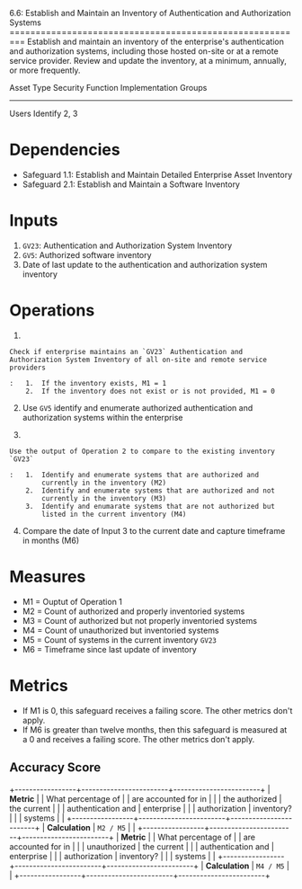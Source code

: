 6.6: Establish and Maintain an Inventory of Authentication and
Authorization Systems
========================================================= Establish and
maintain an inventory of the enterprise's authentication and
authorization systems, including those hosted on-site or at a remote
service provider. Review and update the inventory, at a minimum,
annually, or more frequently.

  Asset Type   Security Function   Implementation Groups
  ------------ ------------------- -----------------------
  Users        Identify            2, 3

# Dependencies

-   Safeguard 1.1: Establish and Maintain Detailed Enterprise Asset
    Inventory
-   Safeguard 2.1: Establish and Maintain a Software Inventory

# Inputs

1.  `GV23`: Authentication and Authorization System Inventory
2.  `GV5`: Authorized software inventory
3.  Date of last update to the authentication and authorization system
    inventory

# Operations

1.  

    Check if enterprise maintains an `GV23` Authentication and Authorization System Inventory of all on-site and remote service providers

    :   1.  If the inventory exists, M1 = 1
        2.  If the inventory does not exist or is not provided, M1 = 0

2.  Use `GV5` identify and enumerate authorized authentication and
    authorization systems within the enterprise

3.  

    Use the output of Operation 2 to compare to the existing inventory `GV23`

    :   1.  Identify and enumerate systems that are authorized and
            currently in the inventory (M2)
        2.  Identify and enumerate systems that are authorized and not
            currently in the inventory (M3)
        3.  Identify and enumarate systems that are not authorized but
            listed in the current inventory (M4)

4.  Compare the date of Input 3 to the current date and capture
    timeframe in months (M6)

# Measures

-   M1 = Ouptut of Operation 1
-   M2 = Count of authorized and properly inventoried systems
-   M3 = Count of authorized but not properly inventoried systems
-   M4 = Count of unauthorized but inventoried systems
-   M5 = Count of systems in the current inventory `GV23`
-   M6 = Timeframe since last update of inventory

# Metrics

-   If M1 is 0, this safeguard receives a failing score. The other
    metrics don\'t apply.
-   If M6 is greater than twelve months, then this safeguard is measured
    at a 0 and receives a failing score. The other metrics don\'t apply.

## Accuracy Score

+-----------------+------------------------+------------------------+
| **Metric**      | | What percentage of   | | are accounted for in |
|                 |   the authorized       |   the current          |
|                 |   authentication and   |   enterprise           |
|                 |   authorization        |   inventory?           |
|                 |   systems              |                        |
+-----------------+------------------------+------------------------+
| **Calculation** | `M2 / M5`              |                        |
+-----------------+------------------------+------------------------+
| **Metric**      | | What percentage of   | | are accounted for in |
|                 |   unauthorized         |   the current          |
|                 |   authentication and   |   enterprise           |
|                 |   authorization        |   inventory?           |
|                 |   systems              |                        |
+-----------------+------------------------+------------------------+
| **Calculation** | `M4 / M5`              |                        |
+-----------------+------------------------+------------------------+

